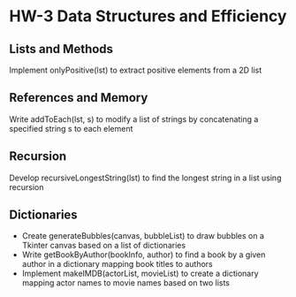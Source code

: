 # HW-3 Data Structures and Efficiency

## Lists and Methods
Implement onlyPositive(lst) to extract positive elements from a 2D list

## References and Memory
Write addToEach(lst, s) to modify a list of strings by concatenating a specified string s to each element

## Recursion
Develop recursiveLongestString(lst) to find the longest string in a list using recursion

## Dictionaries
- Create generateBubbles(canvas, bubbleList) to draw bubbles on a Tkinter canvas based on a list of dictionaries
- Write getBookByAuthor(bookInfo, author) to find a book by a given author in a dictionary mapping book titles to authors
- Implement makeIMDB(actorList, movieList) to create a dictionary mapping actor names to movie names based on two lists
